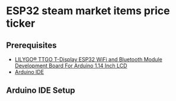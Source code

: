 # ESP32 steam market items price ticker
## Prerequisites
* [LILYGO® TTGO T-Display ESP32 WiFi and Bluetooth Module Development Board For Arduino 1.14 Inch LCD](http://www.lilygo.cn/prod_view.aspx?TypeId=50044&Id=1126&FId=t3:50044:3)
* [Arduino IDE](https://www.arduino.cc/en/software)

## Arduino IDE Setup
